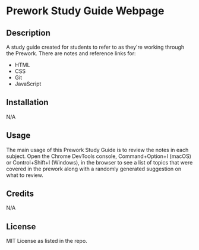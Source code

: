 # Prework Study Guide Webpage

## Description

A study guide created for students to refer to as they're working through the Prework.
There are notes and reference links for: 
- HTML
- CSS
- Git
- JavaScript

## Installation

N/A

## Usage

The main usage of this Prework Study Guide is to review the notes in each subject. Open the Chrome DevTools console, Command+Option+I (macOS) or Control+Shift+I (Windows), in the browser to see a list of topics that were covered in the prework along with a randomly generated suggestion on what to review.

## Credits

N/A

## License

MIT License as listed in the repo.